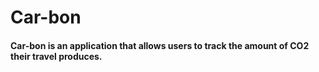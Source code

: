 # Car-bon

#### Car-bon is an application that allows users to track the amount of CO2 their travel produces. 
